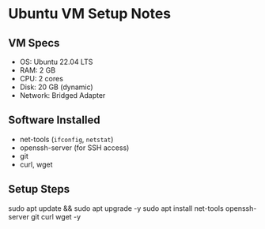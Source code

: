 
# Ubuntu VM Setup Notes

## VM Specs
- OS: Ubuntu 22.04 LTS
- RAM: 2 GB
- CPU: 2 cores
- Disk: 20 GB (dynamic)
- Network: Bridged Adapter

## Software Installed
- net-tools (`ifconfig`, `netstat`)
- openssh-server (for SSH access)
- git
- curl, wget

## Setup Steps
sudo apt update && sudo apt upgrade -y
sudo apt install net-tools openssh-server git curl wget -y
